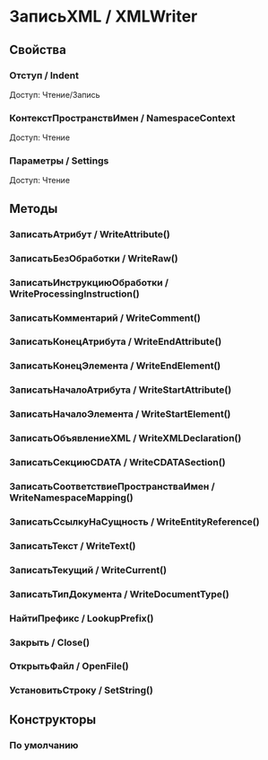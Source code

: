 
# ЗаписьXML / XMLWriter

## Свойства
    
### Отступ / Indent
Доступ: Чтение/Запись
### КонтекстПространствИмен / NamespaceContext
Доступ: Чтение
### Параметры / Settings
Доступ: Чтение
## Методы
    
### ЗаписатьАтрибут / WriteAttribute()
    
### ЗаписатьБезОбработки / WriteRaw()
    
### ЗаписатьИнструкциюОбработки / WriteProcessingInstruction()
    
### ЗаписатьКомментарий / WriteComment()
    
### ЗаписатьКонецАтрибута / WriteEndAttribute()
    
### ЗаписатьКонецЭлемента / WriteEndElement()
    
### ЗаписатьНачалоАтрибута / WriteStartAttribute()
    
### ЗаписатьНачалоЭлемента / WriteStartElement()
    
### ЗаписатьОбъявлениеXML / WriteXMLDeclaration()
    
### ЗаписатьСекциюCDATA / WriteCDATASection()
    
### ЗаписатьСоответствиеПространстваИмен / WriteNamespaceMapping()
    
### ЗаписатьСсылкуНаСущность / WriteEntityReference()
    
### ЗаписатьТекст / WriteText()
    
### ЗаписатьТекущий / WriteCurrent()
    
### ЗаписатьТипДокумента / WriteDocumentType()
    
### НайтиПрефикс / LookupPrefix()
    
### Закрыть / Close()
    
### ОткрытьФайл / OpenFile()
    
### УстановитьСтроку / SetString()
    
## Конструкторы

  
### По умолчанию